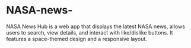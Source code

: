 # NASA-news-
NASA News Hub is a web app that displays the latest NASA news, allows users to search, view details, and interact with like/dislike buttons. It features a space-themed design and a responsive layout.
